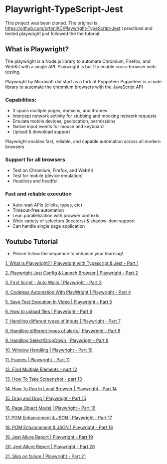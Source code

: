 # Playwright-TypeScript-Jest

This project was been cloned. The original is https://github.com/ortoniKC/Playwright-TypeScript-Jest
I practiced and tested playwright just followed the the tutorial.


## What is Playwright?
The playwright is a Node.js library to automate Chromium, Firefox, and WebKit with a single API. Playwright is built to enable cross-browser web testing.

Playwright by Microsoft did start as a fork of Puppeteer
Puppeteer is a node library to automate the chromium browsers with the JavaScript API
### Capabilities:
* It spans multiple pages, domains, and iframes
* Intercept network activity for stubbing and mocking network requests
* Emulate mobile devices, geolocation, permissions
* Native input events for mouse and keyboard
* Upload & download support

Playwright enables fast, reliable, and capable automation across all modern browsers

### Support for all browsers
* Test on Chromium, Firefox, and WebKit
* Test for mobile (device emulation)
* Headless and headful

### Fast and reliable execution
* Auto-wait APIs (clicks, types, etc)
* Timeout-free automation
* Lean parallelization with browser contexts
* Wide variety of selectors (locators) & shadow-dom support
* Can handle single page application

## Youtube Tutorial
* Please follow the sequence to enhance your learning!

[1. What is Playwright? | Playwright with Typescript & Jest - Part 1](https://youtu.be/zY-IoTYcbWs)

[2. Playwright Jest Config & Launch Browser | Playwright - Part 2](https://youtu.be/DbdqflN3dJ4)

[3. First Script - Auto Waits | Playwright - Part 3](https://youtu.be/9xEzNdG4XaQ)

[4. Codeless Automation With PlayWright | Playwright - Part 4](https://youtu.be/gb43GiWwQKg)

[5. Save Test Execution In Video | Playwright - Part 5](https://youtu.be/0125rwgsBP8)

[6. How to upload files | Playwright - Part 6](https://youtu.be/e8jfjV71E6Q)

[7. Handling different types of inputs | Playwright - Part 7](https://youtu.be/Slv5fuTrIZg)

[8. Handling different types of alerts | Playwright - Part 8](https://youtu.be/RzBlwacFIl0)

[9. Handling Select/DropDown | Playwright - Part 9](https://youtu.be/IubdSQFOdiU)

[10. Window Handling | Playwright - Part 10](https://youtu.be/DyHQ3G442jY)

[11. Frames | Playwright - Part 11](https://youtu.be/Vqm-8G81W8w)

[12. Find Multiple Elements - part 12](https://youtu.be/54OwsiRa_eE)

[13. How To Take Screenshot - part 13](https://youtu.be/G650JxukN1A)

[14. How To Run In Local Browser | Playwright - Part 14](https://youtu.be/5LrRFHI81o4)

[15. Drag and Drop | Playwright - Part 15](https://youtu.be/0wFkhkdcT8A)

[16. Page Object Model | Playwright - Part 16](https://youtu.be/WSd6-X-n6P8)

[17. POM Enhancement & JSON | Playwright - Part 17](https://youtu.be/00xGOpnOzds)

[18. POM Enhancement & JSON | Playwright - Part 18](https://youtu.be/w05KGL8G0f4)

[19. Jest Allure Report |  Playwright - Part 19](https://youtu.be/tjpSkaBq9c0)

[20. Jest Allure Report |  Playwright - Part 20](https://youtu.be/xffrNccLIso)

[21. Skip on failure |  Playwright - Part 21](https://youtu.be/4-IBKtbAxlg)
